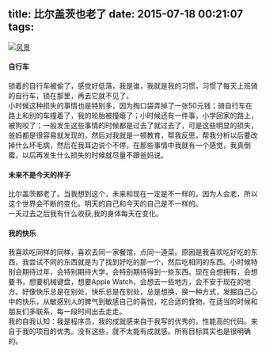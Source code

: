 title: 比尔盖茨也老了
date: 2015-07-18 00:21:07
tags:
---
[![风景](http://7xkghz.com1.z0.glb.clouddn.com/150718viewview.jpg "风景")](http://7xkghz.com1.z0.glb.clouddn.com/150718viewview.jpg "风景")
#### 自行车
锁着的自行车被偷了，感觉好低落，我是谁，我就是我的习惯，习惯了每天上班骑的自行车，锁在那里，再去它就不见了。</br>
小时候这种损失的事情也是特别多，因为掏口袋弄掉了一张50元钱；骑自行车在路上和别的车撞着了，我的轮胎被撞瘪了；小时候还有一件事，小学回家的路上，被狗咬了；一般发生这些事情的时候都是过去了就过去了，可是这些明显的损失，爸妈都是很容易就发现的，然后对我就是一顿教育，帮我反思，帮我分析以后要改掉什么坏毛病，然后在我耳边说个不停，在那些事情中我就有一个感觉，我真倒霉，以后再发生什么损失的时候就尽量不跟爸妈说。</br>
#### 未来不是今天的样子
比尔盖茨都老了。当我想到这个，未来和现在一定是不一样的，因为人会老，所以这个世界会不断的变化。明天的自己和今天的自己是不一样的。</br>
一天过去之后我有什么收获,我的身体每天在变化。
#### 我的快乐
我喜欢吃同样的同样，喜欢去同一家餐馆，点同一道菜。原因是我喜欢吃好吃的东西，我尝试不同的东西就是为了找到好吃的那一个，然后吃相同的东西。小时候特别会期待过年，会特别期待大学，会特别期待得到一些东西。现在会想拥有，会想要书，想要机械键盘，想要Apple Watch，会想去一些地方，会不安于现在的地方。好像快乐总是在别处，快乐总是在别处，总是想换，换一种方式，发掘自己心中的快乐，从敏感别人的脾气到敏感自己的喜悦，吃合适的食物，在适当的时候和朋友们多联系，每一段时间出去走走。</br>
我的自我认知：我是程序员，我的成就感来自于我写的优秀的，性能高的代码。来自于我的项目的优秀。没有这些，就不太能有成就感。所有目标其实也是很明确的。</br>
